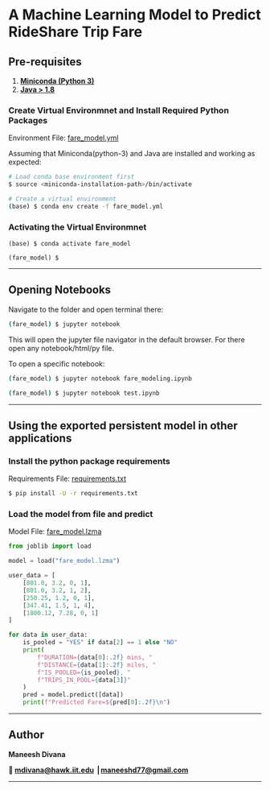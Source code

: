 # A Machine Learning Model to Predict RideShare Trip Fare

## Pre-requisites

1. **[Miniconda (Python 3)](https://docs.conda.io/en/latest/miniconda.html)**
2. **[Java > 1.8](https://aws.amazon.com/corretto/)**

### Create Virtual Environmnet and Install Required Python Packages

Environment File: [fare_model.yml](fare_model.yml)

Assuming that Miniconda(python-3) and Java are installed and working as expected:

```bash
# Load conda base environment first
$ source <miniconda-installation-path>/bin/activate

# Create a virtual environment
(base) $ conda env create -f fare_model.yml
```

### Activating the Virtual Environmnet
```
(base) $ conda activate fare_model

(fare_model) $
```

-----

## Opening Notebooks

Navigate to the folder and open terminal there:

```bash
(fare_model) $ jupyter notebook
```

This will open the jupyter file navigator in the default browser. For there open any notebook/html/py file.

To open a specific notebook:

```bash
(fare_model) $ jupyter notebook fare_modeling.ipynb

(fare_model) $ jupyter notebook test.ipynb
```

-----

## Using the exported persistent model in other applications

### Install the python package requirements

Requirements File: [requirements.txt](requirements.txt)

```bash
$ pip install -U -r requirements.txt
```

### Load the model from file and predict

Model File: [fare_model.lzma](fare_model.lzma)

```python
from joblib import load

model = load("fare_model.lzma")

user_data = [
    [801.0, 3.2, 0, 1],
    [801.0, 3.2, 1, 2],
    [250.25, 1.2, 0, 1],
    [347.41, 1.5, 1, 4],
    [1800.12, 7.28, 0, 1]
]

for data in user_data:
    is_pooled = "YES" if data[2] == 1 else "NO"
    print(
        f"DURATION={data[0]:.2f} mins, "
        f"DISTANCE={data[1]:.2f} miles, "
        f"IS_POOLED={is_pooled}, "
        f"TRIPS_IN_POOL={data[3]}"
    )
    pred = model.predict([data])
    print(f"Predicted Fare=${pred[0]:.2f}\n")

```

-----

## Author

**Maneesh Divana**

**📧 [mdivana@hawk.iit.edu](mdivana@hawk.iit.edu) ⎟ [maneeshd77@gmail.com](maneeshd77@gmail.com)**

-----

